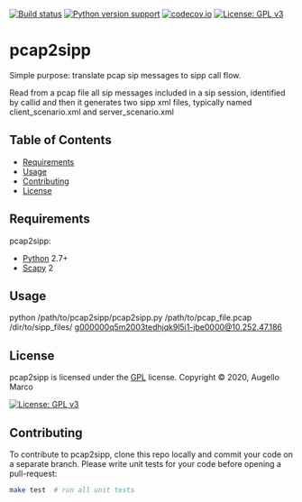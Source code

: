 [![Build status](https://api.travis-ci.org/superfast1979/pcap2sipp.svg?branch=master)](https://travis-ci.org/superfast1979)
[![Python version support](https://img.shields.io/badge/python-2.7%20%7C%203.4%20%7C%203.5%20%7C%203.6%20%7C%203.7%20%7C%203.8-blue.svg)](https://www.gnu.org/licenses/gpl-3.0)
[![codecov.io](https://codecov.io/gh/superfast1979/pcap2sipp/coverage.svg?branch=master)](https://codecov.io/gh/superfast1979/pcap2sipp) 
[![License: GPL v3](https://img.shields.io/badge/License-GPLv3-blue.svg)](https://www.gnu.org/licenses/gpl-3.0)

# pcap2sipp
Simple purpose: translate pcap sip messages to sipp call flow.

Read from a pcap file all sip messages included in a sip session, identified by callid and then it generates two sipp xml files, typically named client_scenario.xml and server_scenario.xml


Table of Contents
-----------------

  * [Requirements](#requirements)
  * [Usage](#usage)
  * [Contributing](#contributing)
  * [License](#license)

Requirements
------------
pcap2sipp:

  * [Python][python2] 2.7+
  * [Scapy][scapy] 2

[python2]: https://www.python.org/download/releases/2.7/
[scapy]: https://scapy.readthedocs.io/en/latest/index.html

Usage
------------
python /path/to/pcap2sipp/pcap2sipp.py /path/to/pcap_file.pcap /dir/to/sipp_files/ g000000q5m2003tedhjqk9l5i1-jbe0000@10.252.47.186

License
-------

pcap2sipp is licensed under the [GPL](#) license.
Copyright &copy; 2020, Augello Marco

[![License: GPL v3](https://img.shields.io/badge/License-GPLv3-blue.svg)](https://www.gnu.org/licenses/gpl-3.0)

Contributing
------------

To contribute to pcap2sipp, clone this repo locally and commit your code on a separate branch. Please write unit tests for your code before opening a pull-request:

```sh
make test  # run all unit tests
```


